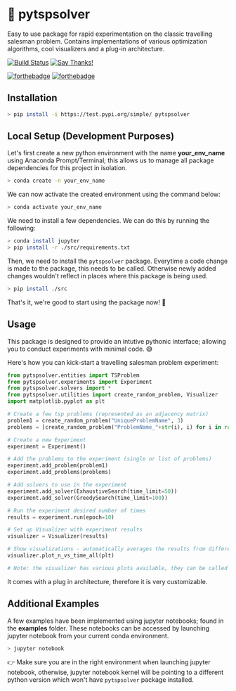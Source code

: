 # :truck: pytspsolver

Easy to use package for rapid experimentation on the classic travelling salesman problem. Contains implementations of various optimization algorithms, cool visualizers and a plug-in architecture.

[![Build Status](https://dev.azure.com/rithinchalumuri/pytspsolver/_apis/build/status/pytspsolver-CI?branchName=master)](https://dev.azure.com/rithinchalumuri/pytspsolver/_build/latest?definitionId=6&branchName=master) 
[![Say Thanks!](https://img.shields.io/badge/Say%20Thanks-!-1EAEDB.svg)](https://saythanks.io/to/rithinch)

[![forthebadge](https://forthebadge.com/images/badges/built-with-love.svg)](https://forthebadge.com)
[![forthebadge](https://forthebadge.com/images/badges/made-with-python.svg)](https://forthebadge.com)

## Installation

```bash
> pip install -i https://test.pypi.org/simple/ pytspsolver
```

##  Local Setup (Development Purposes)

Let's first create a new python environment with the name **your_env_name** using Anaconda Prompt/Terminal; this allows us to manage all package dependencies for this project in isolation. 

```bash
> conda create -n your_env_name
```

We can now activate the created environment using the command below:

```bash
> conda activate your_env_name
```

We need to install a few dependencies. We can do this by running the following:

```bash
> conda install jupyter
> pip install -r ./src/requirements.txt
```

Then, we need to install the ```pytspsolver``` package. Everytime a code change is made to the package, this needs to be called. Otherwise newly added changes wouldn't reflect in places where this package is being used. 

```bash
> pip install ./src
```

 That's it, we're good to start using the package now! 👏
 
 ## Usage
 
 This package is designed to provide an intutive pythonic interface; allowing you to conduct experiments with minimal code. 😅
 
 Here's how you can kick-start a travelling salesman problem experiment:
 
 ```python
from pytspsolver.entities import TSProblem
from pytspsolver.experiments import Experiment
from pytspsolver.solvers import *
from pytspsolver.utilities import create_random_problem, Visualizer
import matplotlib.pyplot as plt

# Create a few tsp problems (represented as an adjacency matrix)
problem1 = create_random_problem("UniqueProblemName", 3)
problems = [create_random_problem("ProblemName_"+str(i), i) for i in range(3,12)]

# Create a new Experiment
experiment = Experiment()

# Add the problems to the experiment (single or list of problems)
experiment.add_problem(problem1)
experiment.add_problems(problems)

# Add solvers to use in the experiment
experiment.add_solver(ExhaustiveSearch(time_limit=50))
experiment.add_solver(GreedySearch(time_limit=100))

# Run the experiment desired number of times
results = experiment.run(epoch=10) 

# Set up Visualizer with experiment results
visualizer = Visualizer(results)

# Show visualizations - automatically averages the results from different epochs
visualizer.plot_n_vs_time_all(plt)

# Note: the visualizer has various plots available, they can be called in a similar fashion.
 ```
 
 It comes with a plug in architecture, therefore it is very customizable.
 
 ## Additional Examples

A few examples have been implemented using jupyter notebooks; found in the **examples** folder. These notebooks can be accessed by launching jupyter notebook from your current conda environment. 

```bash
> jupyter notebook
```

👉 Make sure you are in the right environment when launching jupyter notebook, otherwise, jupyter notebook kernel will be pointing to a different python version which won't have ```pytspsolver``` package installed.
